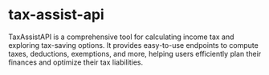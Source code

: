 # tax-assist-api
TaxAssistAPI is a comprehensive tool for calculating income tax and exploring tax-saving options. It provides easy-to-use endpoints to compute taxes, deductions, exemptions, and more, helping users efficiently plan their finances and optimize their tax liabilities.
